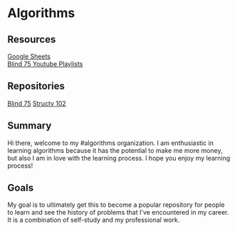 # Algorithms

## Resources
[Google Sheets](https://docs.google.com/spreadsheets/d/1Fka4gpyvTZ2yZOpCX1vsz5u9d2844t8lp-mfmEwNUuY/edit#gid=46119643)     
[Blind 75 Youtube Playlists](https://www.youtube.com/playlist?list=PL1xTe1XT4wmN8GuqRtWZ3sP7dPnSSuAMn)   

## Repositories
[Blind 75](https://github.com/sun2i-algorithms/blind75)
[Structy 102](https://github.com/sun2i-algorithms/structy-102)

## Summary
Hi there, welcome to my #algorithms organization. I am enthusiastic in learning algorithms because it has the potential to make me more money, but also I am in love with the learning process. I hope you enjoy my learning process!

## Goals
My goal is to ultimately get this to become a popular repository for people to learn and see the history of problems that I've encountered in my career. It is a combination of self-study and my professional work.

